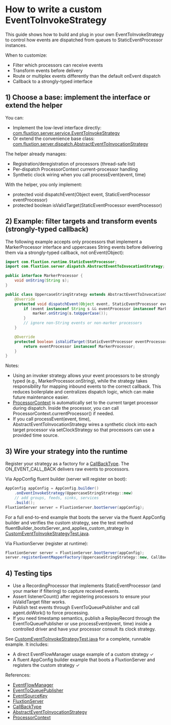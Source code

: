 # How to write a custom EventToInvokeStrategy

This guide shows how to build and plug in your own EventToInvokeStrategy to control how events are dispatched from queues to StaticEventProcessor instances.

When to customize:
- Filter which processors can receive events
- Transform events before delivery
- Route or multiplex events differently than the default onEvent dispatch
- Callback to a strongly-typed interface

## 1) Choose a base: implement the interface or extend the helper

You can:
- Implement the low-level interface directly: [com.fluxtion.server.service.EventToInvokeStrategy](../../src/main/java/com/fluxtion/server/service/EventToInvokeStrategy.java)
- Or extend the convenience base class: [com.fluxtion.server.dispatch.AbstractEventToInvocationStrategy](../../src/main/java/com/fluxtion/server/dispatch/AbstractEventToInvocationStrategy.java)

The helper already manages:
- Registration/deregistration of processors (thread-safe list)
- Per-dispatch ProcessorContext current-processor handling
- Synthetic clock wiring when you call processEvent(event, time)

With the helper, you only implement:
- protected void dispatchEvent(Object event, StaticEventProcessor eventProcessor)
- protected boolean isValidTarget(StaticEventProcessor eventProcessor)

## 2) Example: filter targets and transform events (strongly-typed callback)

The following example accepts only processors that implement a MarkerProcessor interface and uppercases String events before delivering them via a strongly-typed callback, not onEvent(Object):

```java
import com.fluxtion.runtime.StaticEventProcessor;
import com.fluxtion.server.dispatch.AbstractEventToInvocationStrategy;

public interface MarkerProcessor {
    void onString(String s);
}

public class UppercaseStringStrategy extends AbstractEventToInvocationStrategy {
    @Override
    protected void dispatchEvent(Object event, StaticEventProcessor eventProcessor) {
        if (event instanceof String s && eventProcessor instanceof MarkerProcessor marker) {
            marker.onString(s.toUpperCase());
        }
        // ignore non-String events or non-marker processors
    }

    @Override
    protected boolean isValidTarget(StaticEventProcessor eventProcessor) {
        return eventProcessor instanceof MarkerProcessor;
    }
}
```

Notes:
- Using an invoker strategy allows your event processors to be strongly typed (e.g., MarkerProcessor.onString), while the strategy takes responsibility for mapping inbound events to the correct callback. This reduces boilerplate and centralizes dispatch logic, which can make future maintenance easier.
- [ProcessorContext](../../src/main/java/com/fluxtion/server/dispatch/ProcessorContext.java) is automatically set to the current target processor during dispatch. Inside the processor, you can call ProcessorContext.currentProcessor() if needed.
- If you call processEvent(event, time), AbstractEventToInvocationStrategy wires a synthetic clock into each target processor via setClockStrategy so that processors can use a provided time source.

## 3) Wire your strategy into the runtime

Register your strategy as a factory for a [CallBackType](../../src/main/java/com/fluxtion/server/service/CallBackType.java). The ON_EVENT_CALL_BACK delivers raw events to processors.

Via AppConfig fluent builder (server will register on boot):
```java
AppConfig appConfig = AppConfig.builder()
    .onEventInvokeStrategy(UppercaseStringStrategy::new)
    // add groups, feeds, sinks, services
    .build();
FluxtionServer server = FluxtionServer.bootServer(appConfig);
```
For a full end-to-end example that boots the server via the fluent AppConfig builder and verifies the custom strategy, see the test method fluentBuilder_bootsServer_and_applies_custom_strategy in [CustomEventToInvokeStrategyTest.java](../../src/test/java/com/fluxtion/server/dispatch/CustomEventToInvokeStrategyTest.java).

Via FluxtionServer (register at runtime):
```java
FluxtionServer server = FluxtionServer.bootServer(appConfig);
server.registerEventMapperFactory(UppercaseStringStrategy::new, CallBackType.ON_EVENT_CALL_BACK);
```

## 4) Testing tips

- Use a RecordingProcessor that implements StaticEventProcessor (and your marker if filtering) to capture received events.
- Assert listenerCount() after registering processors to ensure your isValidTarget filter works.
- Publish test events through EventToQueuePublisher and call agent.doWork() to force processing.
- If you need timestamp semantics, publish a ReplayRecord through the EventToQueuePublisher or use processEvent(event, time) inside a controlled driver and have your processor consult its clock strategy.

See [CustomEventToInvokeStrategyTest.java](../../src/test/java/com/fluxtion/server/dispatch/CustomEventToInvokeStrategyTest.java) for a complete, runnable example. It includes:
- A direct EventFlowManager usage example of a custom strategy ✓
- A fluent AppConfig builder example that boots a FluxtionServer and registers the custom strategy ✓

References:
- [EventFlowManager](../../src/main/java/com/fluxtion/server/dispatch/EventFlowManager.java)
- [EventToQueuePublisher](../../src/main/java/com/fluxtion/server/dispatch/EventToQueuePublisher.java)
- [EventSourceKey](../../src/main/java/com/fluxtion/server/service/EventSourceKey.java)
- [FluxtionServer](../../src/main/java/com/fluxtion/server/FluxtionServer.java)
- [CallBackType](../../src/main/java/com/fluxtion/server/service/CallBackType.java)
- [AbstractEventToInvocationStrategy](../../src/main/java/com/fluxtion/server/dispatch/AbstractEventToInvocationStrategy.java)
- [ProcessorContext](../../src/main/java/com/fluxtion/server/dispatch/ProcessorContext.java)
